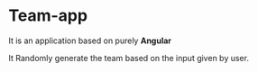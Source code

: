 # Team-app

It is an application based on purely **Angular** 

It Randomly generate the team based on the input given by user.
